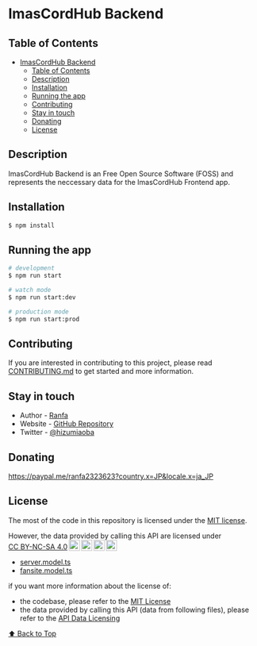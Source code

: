 # ImasCordHub Backend

## Table of Contents
- [ImasCordHub Backend](#imascordhub-backend)
  - [Table of Contents](#table-of-contents)
  - [Description](#description)
  - [Installation](#installation)
  - [Running the app](#running-the-app)
  - [Contributing](#contributing)
  - [Stay in touch](#stay-in-touch)
  - [Donating](#donating)
  - [License](#license)


## Description

ImasCordHub Backend is an Free Open Source Software (FOSS) and represents the neccessary data for the ImasCordHub Frontend app. 

## Installation

```bash
$ npm install
```

## Running the app

```bash
# development
$ npm run start

# watch mode
$ npm run start:dev

# production mode
$ npm run start:prod
```

## Contributing

If you are interested in contributing to this project, please read [CONTRIBUTING.md](doc/CONTRIBUTING.md) to get started and more information.

## Stay in touch

- Author - [Ranfa](https://hizumiaoba.github.io/Personal-pages/)
- Website - [GitHub Repository](https://github.com/Secret-Society-Braid/imas-cord-hub-backend)
- Twitter - [@hizumiaoba](https://twitter.com/hizumiaoba)

## Donating

https://paypal.me/ranfa2323623?country.x=JP&locale.x=ja_JP

## License

The most of the code in this repository is licensed under the [MIT license](doc/LICENSE).

<p xmlns:cc="http://creativecommons.org/ns#" xmlns:dct="http://purl.org/dc/terms/">However, the data provided by calling this API are licensed under <a href="http://creativecommons.org/licenses/by-nc-sa/4.0/?ref=chooser-v1" target="_blank" rel="license noopener noreferrer" style="display:inline-block;">CC BY-NC-SA 4.0<img style="height:22px!important;margin-left:3px;vertical-align:text-bottom;" src="https://mirrors.creativecommons.org/presskit/icons/cc.svg?ref=chooser-v1"><img style="height:22px!important;margin-left:3px;vertical-align:text-bottom;" src="https://mirrors.creativecommons.org/presskit/icons/by.svg?ref=chooser-v1"><img style="height:22px!important;margin-left:3px;vertical-align:text-bottom;" src="https://mirrors.creativecommons.org/presskit/icons/nc.svg?ref=chooser-v1"><img style="height:22px!important;margin-left:3px;vertical-align:text-bottom;" src="https://mirrors.creativecommons.org/presskit/icons/sa.svg?ref=chooser-v1"></a></p>

- [server.model.ts](https://github.com/Secret-Society-Braid/imas-cord-hub-backend/blob/main/src/server/model/server.model.ts)
- [fansite.model.ts](https://github.com/Secret-Society-Braid/imas-cord-hub-backend/blob/main/src/fansite/model/fansite.model.ts)

if you want more information about the license of:

- the codebase, please refer to the [MIT License](LICENSE)
- the data provided by calling this API (data from following files), please refer to the [API Data Licensing](doc/API_DATA_LICENSE.md)

[⬆️ Back to Top](#table-of-contents)
